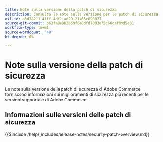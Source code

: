 ```yaml
---
title: Note sulla versione della patch di sicurezza
description: Consulta le note sulla versione per le patch di sicurezza di Adobe Commerce.
exl-id: a3d78211-41ff-4df2-ad29-21465c096027
source-git-commit: b63fa9a8b2b59f6e8dfd7003e75c66caf99d5e81
workflow-type: tm+mt
source-wordcount: '40'
ht-degree: 0%

---
```



# Note sulla versione della patch di sicurezza

Le note sulla versione della patch di sicurezza di Adobe Commerce forniscono informazioni sui miglioramenti di sicurezza più recenti per le versioni supportate di Adobe Commerce.

## Informazioni sulle versioni delle patch di sicurezza

{{$include /help/_includes/release-notes/security-patch-overview.md}}
